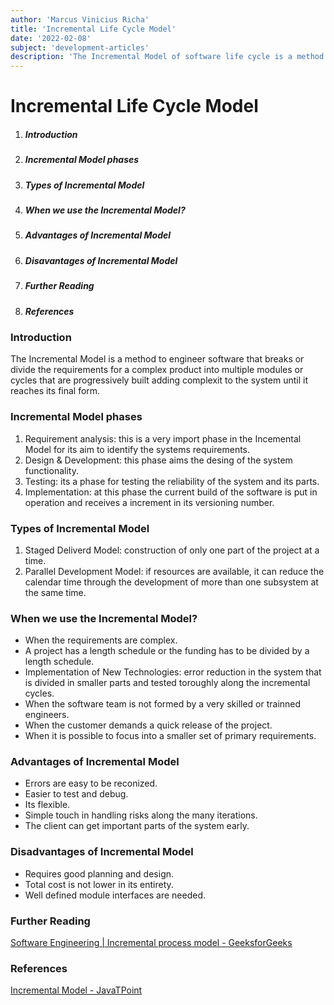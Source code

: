 ```yaml
---
author: 'Marcus Vinicius Richa'
title: 'Incremental Life Cycle Model'
date: '2022-02-08'
subject: 'development-articles'
description: 'The Incremental Model of software life cycle is a method to engineer software that breaks or divide the requirements for a complex product into multiple modules or cycles that are progressively built adding complexit to the system until it reaches its final form.'
---
```


# Incremental Life Cycle Model

1. ##### Introduction     
2. ##### Incremental Model phases
3. ##### Types of Incremental Model 
4. ##### When we use the Incremental Model? 
5. ##### Advantages of Incremental Model 
6. ##### Disavantages of Incremental Model 
7. ##### Further Reading
8. ##### References

### Introduction

The Incremental Model is a method to engineer software that breaks or divide the requirements for a complex product into multiple modules or cycles that are progressively built adding complexit to the system until it reaches its final form.

### Incremental Model phases

1. Requirement analysis: this is a very import phase in the Incemental Model for its aim to identify the systems requirements.
2. Design & Development: this phase aims the desing of the system functionality.
3. Testing: its a phase for testing the reliability of the system and its parts.
4. Implementation: at this phase the current build of the software is put in operation and receives a increment in its versioning number.


### Types of Incremental Model

1. Staged Deliverd Model: construction of only one part of the project at a time.
2. Parallel Development Model: if resources are available, it can reduce the calendar time through the development of more than one subsystem at the same time.


### When we use the Incremental Model?

- When the requirements are complex.
- A project has a length schedule or the funding has to be divided by a length schedule.
- Implementation of New Technologies: error reduction in the system that is divided in smaller parts and tested toroughly along the incremental cycles.
- When the software team is not formed by a very skilled or trainned engineers.
- When the customer demands a quick release of the project.
- When it is possible to focus into a smaller set of primary requirements.

### Advantages of Incremental Model

- Errors are easy to be reconized.
- Easier to test and debug.
- Its flexible.
- Simple touch in handling risks along the many iterations.
- The client can get important parts of the system early.

### Disadvantages of Incremental Model

- Requires good planning and design.
- Total cost is not lower in its entirety.
- Well defined module interfaces are needed.



### Further Reading

[Software Engineering | Incremental process model - GeeksforGeeks](https://www.geeksforgeeks.org/software-engineering-incremental-process-model/)

### References

[Incremental Model  - JavaTPoint](https://www.javatpoint.com/software-engineering-incremental-model)


